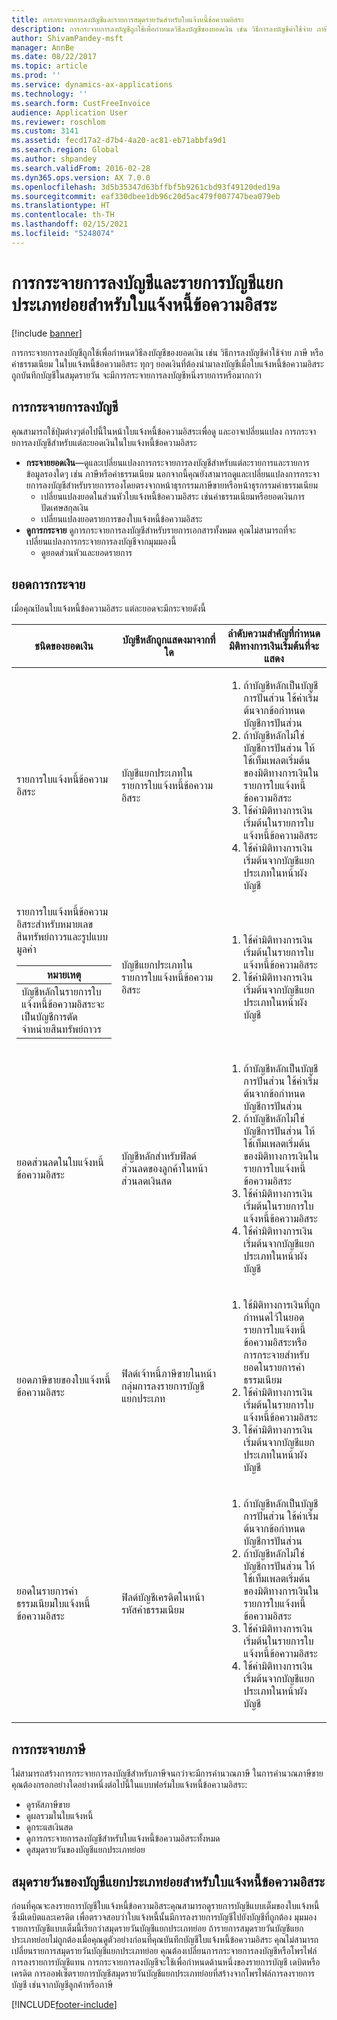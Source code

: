 ```yaml
---
title: การกระจายการลงบัญชีและรายการสมุดรายวันสำหรับใบแจ้งหนี้ข้อความอิสระ
description: การกระจายการลงบัญชีถูกใช้เพื่อกำหนดวิธีลงบัญชีของยอดเงิน เช่น วิธีการลงบัญชีค่าใช้จ่าย ภาษี หรือค่าธรรมเนียม ในใบแจ้งหนี้ข้อความอิสระ  ทุกๆ ยอดเงินที่ต้องนำมาลงบัญชีเมื่อใบแจ้งหนี้ข้อความอิสระถูกบันทึกบัญชีในสมุดรายวัน จะมีการกระจายการลงบัญชีหนึ่งรายการหรือมากกว่า
author: ShivamPandey-msft
manager: AnnBe
ms.date: 08/22/2017
ms.topic: article
ms.prod: ''
ms.service: dynamics-ax-applications
ms.technology: ''
ms.search.form: CustFreeInvoice
audience: Application User
ms.reviewer: roschlom
ms.custom: 3141
ms.assetid: fecd17a2-d7b4-4a20-ac81-eb71abbfa9d1
ms.search.region: Global
ms.author: shpandey
ms.search.validFrom: 2016-02-28
ms.dyn365.ops.version: AX 7.0.0
ms.openlocfilehash: 3d5b35347d63bffbf5b9261cbd93f49120ded19a
ms.sourcegitcommit: eaf330dbee1db96c20d5ac479f007747bea079eb
ms.translationtype: HT
ms.contentlocale: th-TH
ms.lasthandoff: 02/15/2021
ms.locfileid: "5248074"
---
```

# <a name="accounting-distributions-and-subledger-entries-for-free-text-invoices"></a>การกระจายการลงบัญชีและรายการบัญชีแยกประเภทย่อยสำหรับใบแจ้งหนี้ข้อความอิสระ

[!include [banner](../includes/banner.md)]

การกระจายการลงบัญชีถูกใช้เพื่อกำหนดวิธีลงบัญชีของยอดเงิน เช่น วิธีการลงบัญชีค่าใช้จ่าย ภาษี หรือค่าธรรมเนียม ในใบแจ้งหนี้ข้อความอิสระ  ทุกๆ ยอดเงินที่ต้องนำมาลงบัญชีเมื่อใบแจ้งหนี้ข้อความอิสระถูกบันทึกบัญชีในสมุดรายวัน จะมีการกระจายการลงบัญชีหนึ่งรายการหรือมากกว่า

<a name="accounting-distributions"></a>การกระจายการลงบัญชี
------------------------

คุณสามารถใช้ปุ่มต่างๆต่อไปนี้ในหน้าใบแจ้งหนี้ข้อความอิสระเพื่อดู และอาจเปลี่ยนแปลง การกระจายการลงบัญชีสำหรับแต่ละยอดเงินในใบแจ้งหนี้ข้อความอิสระ

-   **กระจายยอดเงิน**—ดูและเปลี่ยนแปลงการกระจายการลงบัญชีสำหรับแต่ละรายการและรายการข้อมูลรองใดๆ เช่น ภาษีหรือค่าธรรมเนียม นอกจากนี้คุณยังสามารถดูและเปลี่ยนแปลงการกระจายการลงบัญชีสำหรับรายการรองโดยตรงจากหน้าธุรกรรมภาษีขายหรือหน้าธุรกรรมค่าธรรมเนียม
    -   เปลี่ยนแปลงยอดในส่วนหัวใบแจ้งหนี้ข้อความอิสระ เช่นค่าธรรมเนียมหรือยอดเงินการปัดเศษสกุลเงิน
    -   เปลี่ยนแปลงยอดรายการของใบแจ้งหนี้ข้อความอิสระ
-   **ดูการกระจาย** ดูการกระจายการลงบัญชีสำหรับรายการเอกสารทั้งหมด คุณไม่สามารถที่จะเปลี่ยนแปลงการกระจายการลงบัญชีจากมุมมองนี้
    -   ดูยอดส่วนหัวและยอดรายการ

## <a name="distributing-amounts"></a>ยอดการกระจาย
เมื่อคุณป้อนใบแจ้งหนี้ข้อความอิสระ แต่ละยอดจะมีกระจายดังนี้

<table>
<colgroup>
<col width="33%" />
<col width="33%" />
<col width="33%" />
</colgroup>
<thead>
<tr class="header">
<th>ชนิดของยอดเงิน</th>
<th>บัญชีหลักถูกแสดงมาจากที่ใด</th>
<th>ลำดับความสำคัญที่กำหนดมิติทางการเงินเริ่มต้นที่จะแสดง</th>
</tr>
</thead>
<tbody>
<tr class="odd">
<td>รายการใบแจ้งหนี้ข้อความอิสระ</td>
<td>บัญชีแยกประเภทในรายการใบแจ้งหนี้ข้อความอิสระ</td>
<td><ol>
<li>ถ้าบัญชีหลักเป็นบัญชีการปันส่วน ใช้ค่าเริ่มต้นจากข้อกำหนดบัญชีการปันส่วน</li>
<li>ถ้าบัญชีหลักไม่ใช่บัญชีการปันส่วน ให้ใช้เท็มเพลตเริ่มต้นของมิติทางการเงินในรายการใบแจ้งหนี้ข้อความอิสระ</li>
<li>ใช้ค่ามิติทางการเงินเริ่มต้นในรายการใบแจ้งหนี้ข้อความอิสระ</li>
<li>ใช้ค่ามิติทางการเงินเริ่มต้นจากบัญชีแยกประเภทในหน้าผังบัญชี</li>
</ol></td>
</tr>
<tr class="even">
<td>รายการใบแจ้งหนี้ข้อความอิสระสำหรับหมายเลขสินทรัพย์ถาวรและรูปแบบมูลค่า
<div class="alert">
<table>
<thead>
<tr class="header">
<th><strong>หมายเหตุ</strong></th>
</tr>
</thead>
<tbody>
<tr class="odd">
<td>บัญชีหลักในรายการใบแจ้งหนี้ข้อความอิสระจะเป็นบัญชีการตัดจำหน่ายสินทรัพย์ถาวร</td>
</tr>
</tbody>
</table>
</div></td>
<td>บัญชีแยกประเภทในรายการใบแจ้งหนี้ข้อความอิสระ</td>
<td><ol>
<li>ใช้ค่ามิติทางการเงินเริ่มต้นในรายการใบแจ้งหนี้ข้อความอิสระ</li>
<li>ใช้ค่ามิติทางการเงินเริ่มต้นจากบัญชีแยกประเภทในหน้าผังบัญชี</li>
</ol></td>
</tr>
<tr class="odd">
<td>ยอดส่วนลดในใบแจ้งหนี้ข้อความอิสระ</td>
<td>บัญชีหลักสำหรับฟิลด์ส่วนลดของลูกค้าในหน้าส่วนลดเงินสด</td>
<td><ol>
<li>ถ้าบัญชีหลักเป็นบัญชีการปันส่วน ใช้ค่าเริ่มต้นจากข้อกำหนดบัญชีการปันส่วน</li>
<li>ถ้าบัญชีหลักไม่ใช่บัญชีการปันส่วน ให้ใช้เท็มเพลตเริ่มต้นของมิติทางการเงินในรายการใบแจ้งหนี้ข้อความอิสระ</li>
<li>ใช้ค่ามิติทางการเงินเริ่มต้นในรายการใบแจ้งหนี้ข้อความอิสระ</li>
<li>ใช้ค่ามิติทางการเงินเริ่มต้นจากบัญชีแยกประเภทในหน้าผังบัญชี</li>
</ol></td>
</tr>
<tr class="even">
<td>ยอดภาษีขายของใบแจ้งหนี้ข้อความอิสระ</td>
<td>ฟิลด์เจ้าหนี้ภาษีขายในหน้ากลุ่มการลงรายการบัญชีแยกประเภท</td>
<td><ol>
<li>ใช้มิติทางการเงินที่ถูกกำหนดไว้ในยอดรายการใบแจ้งหนี้ข้อความอิสระหรือการกระจายสำหรับยอดในรายการค่าธรรมเนียม</li>
<li>ใช้ค่ามิติทางการเงินเริ่มต้นในรายการใบแจ้งหนี้ข้อความอิสระ</li>
<li>ใช้ค่ามิติทางการเงินเริ่มต้นจากบัญชีแยกประเภทในหน้าผังบัญชี</li>
</ol></td>
</tr>
<tr class="odd">
<td>ยอดในรายการค่าธรรมเนียมใบแจ้งหนี้ข้อความอิสระ</td>
<td>ฟิลด์บัญชีเครดิตในหน้ารหัสค่าธรรมเนียม</td>
<td><ol>
<li>ถ้าบัญชีหลักเป็นบัญชีการปันส่วน ใช้ค่าเริ่มต้นจากข้อกำหนดบัญชีการปันส่วน</li>
<li>ถ้าบัญชีหลักไม่ใช่บัญชีการปันส่วน ให้ใช้เท็มเพลตเริ่มต้นของมิติทางการเงินในรายการใบแจ้งหนี้ข้อความอิสระ</li>
<li>ใช้ค่ามิติทางการเงินเริ่มต้นในรายการใบแจ้งหนี้ข้อความอิสระ</li>
<li>ใช้ค่ามิติทางการเงินเริ่มต้นจากบัญชีแยกประเภทในหน้าผังบัญชี</li>
</ol></td>
</tr>
</tbody>
</table>

## <a name="distributing-taxes"></a>การกระจายภาษี
ไม่สามารถสร้างการกระจายการลงบัญชีสำหรับภาษีจนกว่าจะมีการคำนวณภาษี ในการคำนวณภาษีขาย คุณต้องกรอกอย่างใดอย่างหนึ่งต่อไปนี้ในแบบฟอร์มใบแจ้งหนี้ข้อความอิสระ:
-   ดูรหัสภาษีขาย
-   ดูผลรวมในใบแจ้งหนี้
-   ดูกระแสเงินสด
-   ดูการกระจายการลงบัญชีสำหรับใบแจ้งหนี้ข้อความอิสระทั้งหมด
-   ดูสมุดรายวันของบัญชีแยกประเภทย่อย

## <a name="subledger-journals-for-free-text-invoices"></a> สมุดรายวันของบัญชีแยกประเภทย่อยสำหรับใบแจ้งหนี้ข้อความอิสระ
ก่อนที่คุณจะลงรายการบัญชีใบแจ้งหนี้ข้อความอิสระคุณสามารถดูรายการบัญชีแบบเต็มของใบแจ้งหนี้ ซึ่งมีเดบิตและเครดิต เพื่อตรวจสอบว่าใบแจ้งหนี้นั้นมีการลงรายการบัญชีไปยังบัญชีที่ถูกต้อง มุมมองรายการบัญชีแบบเต็มนี้เรียกว่าสมุดรายวันบัญชีแยกประเภทย่อย ถ้ารายการสมุดรายวันบัญชีแยกประเภทย่อยไม่ถูกต้องเมื่อคุณดูตัวอย่างก่อนที่คุณบันทึกบัญชีใบแจ้งหนี้ข้อความอิสระ คุณไม่สามารถเปลี่ยนรายการสมุดรายวันบัญชีแยกประเภทย่อย คุณต้องเปลี่ยนการกระจายการลงบัญชีหรือโพรไฟล์การลงรายการบัญชีแทน การกระจายการลงบัญชีจะใช้เพื่อกำหนดด้านหนึ่งของรายการบัญชี เดบิตหรือเครดิต การออฟเซ็ตรายการบัญชีสมุดรายวันบัญชีแยกประเภทย่อยที่สร้างจากโพรไฟล์การลงรายการบัญชี เช่นจากบัญชีลูกค้าหรือภาษี





[!INCLUDE[footer-include](../../includes/footer-banner.md)]